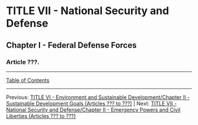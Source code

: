 # TITLE VII - National Security and Defense 

## Chapter I - Federal Defense Forces

### Article ???. 

---

[Table of Contents](TABLE_OF_CONTENTS.md)

---

Previous: [TITLE VI - Environment and Sustainable Development/Chapter II - Sustainable Development Goals (Articles ??? to ???)](TITLE_6_CH_2.md) | Next: [TITLE VII - National Security and Defense/Chapter II - Emergency Powers and Civil Liberties (Articles ??? to ???)](TITLE_7_CH_2.md)
